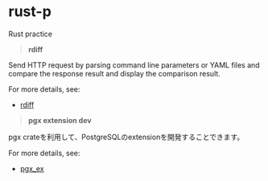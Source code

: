 # rust-p
Rust practice





> **rdiff**

Send HTTP request by parsing command line parameters or YAML files and compare the response result and display the comparison result. 



For more details, see:

- [rdiff](https://github.com/wangxinyang/rust-p/tree/main/rdiff)


> **pgx extension dev**

pgx crateを利用して、PostgreSQLのextensionを開発することできます。


For more details, see:

- [pgx_ex](https://github.com/wangxinyang/rust-p/tree/main/rdiff)

